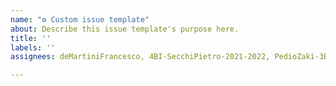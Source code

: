 ```yaml
---
name: "⚙ Custom issue template"
about: Describe this issue template's purpose here.
title: ''
labels: ''
assignees: deMartiniFrancesco, 4BI-SecchiPietro-2021-2022, PedioZaki-3BI-2020-2021

---
```



